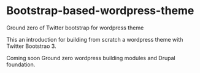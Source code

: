 # Bootstrap-based-wordpress-theme
Ground zero of Twitter bootstrap for wordpress theme

This an introduction for building from scratch a wordpress theme with Twitter Bootstrao 3.

Coming soon Ground zero wordpress building modules and Drupal foundation.
